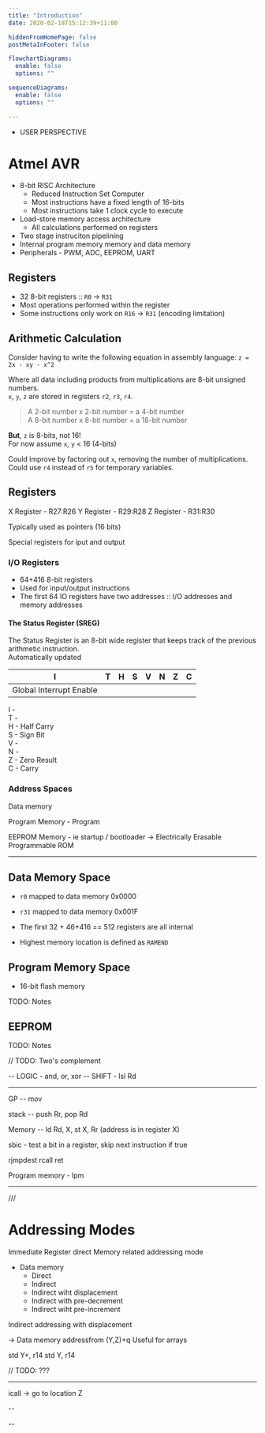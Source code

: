 ```yaml
---
title: "Introduction"
date: 2020-02-18T15:12:39+11:00

hiddenFromHomePage: false
postMetaInFooter: false

flowchartDiagrams:
  enable: false
  options: ""

sequenceDiagrams: 
  enable: false
  options: ""

---
```


- USER PERSPECTIVE

# Atmel AVR

- 8-bit RISC Architecture
  - Reduced Instruction Set Computer
  - Most instructions have a fixed length of 16-bits
  - Most instructions take 1 clock cycle to execute
- Load-store memory access architecture
  - All calculations performed on registers
- Two stage instruciton pipelining
- Internal program memory memory and data memory
- Peripherals - PWM, ADC, EEPROM, UART

## Registers

- 32 8-bit registers :: `R0` -> `R31`
- Most operations performed within the register
- Some instructions only work on `R16` -> `R31` (encoding limitation)

<!-- \\ address, data, instruction
\\ instruction, target, args
op code, addr, arg(s) -->

## Arithmetic Calculation

Consider having to write the following equation in assembly language: `z = 2x - xy - x^2`

Where all data including products from multiplications are 8-bit unsigned numbers.  
`x`, `y`, `z` are stored in registers `r2`, `r3`, `r4`.

> A 2-bit number x 2-bit number = a 4-bit number  
> A 8-bit number x 8-bit number = a 18-bit number

**But**, `z` is 8-bits, not 16!  
For now assume `x`, `y` < 16 (4-bits)

<!-- Binary -> Hex | Split bits into 4s; then translate each 4-bit pair to hexadecimal -->

Could improve by factoring out `x`, removing the number of multiplications.  
Could use `r4` instead of `r5` for temporary variables.

## Registers

X Register - R27:R26
Y Register - R29:R28
Z Register - R31:R30

<!--          ^ MSB     -->
<!--              ^ LSB -->

Typically used as pointers (16 bits)

Special registers for iput and output

### I/O Registers

- 64+416 8-bit registers
- Used for input/output instructions
- The first 64 IO registers have two addresses :: I/O addresses and memory addresses

#### The Status Register (SREG)

The Status Register is an 8-bit wide register that keeps track of the previous arithmetic instruction.  
Automatically updated

|            I            |  T  |  H  |  S  |  V  |  N  |  Z  |  C  |
| :---------------------: | :-: | :-: | :-: | :-: | :-: | :-: | :-: |
| Global Interrupt Enable |

I -  
T -  
H - Half Carry  
S - Sign Bit  
V -  
N -  
Z - Zero Result  
C - Carry

### Address Spaces

Data memory

Program Memory - Program

EEPROM Memory - ie startup / bootloader
-> Electrically Erasable Programmable ROM

---

## Data Memory Space

- `r0` mapped to data memory 0x0000
- `r31` mapped to data memory 0x001F

- The first 32 + 46+416 == 512 registers are all internal

- Highest memory location is defined as `RAMEND`

## Program Memory Space

- 16-bit flash memory

TODO: Notes

## EEPROM

TODO: Notes

// TODO: Two's complement

-- LOGIC - and, or, xor
-- SHIFT - lsl Rd

---

GP -- mov

stack -- push Rr, pop Rd

Memory -- ld Rd, X, st X, Rr (address is in register X)

sbic - test a bit in a register, skip next instruction if true

rjmpdest
rcall
ret

Program memory - lpm

---

///

# Addressing Modes

Immediate
Register direct
Memory related addressing mode

- Data memory
  - Direct
  - Indirect
  - Indirect wiht displacement
  - Indirect with pre-decrement
  - Indirect wiht pre-increment

Indirect addressing with displacement

-> Data memory addressfrom (Y,Z)+q
Useful for arrays

std Y+, r14
std Y, r14

// TODO: ???

---

icall -> go to location Z

--

--
